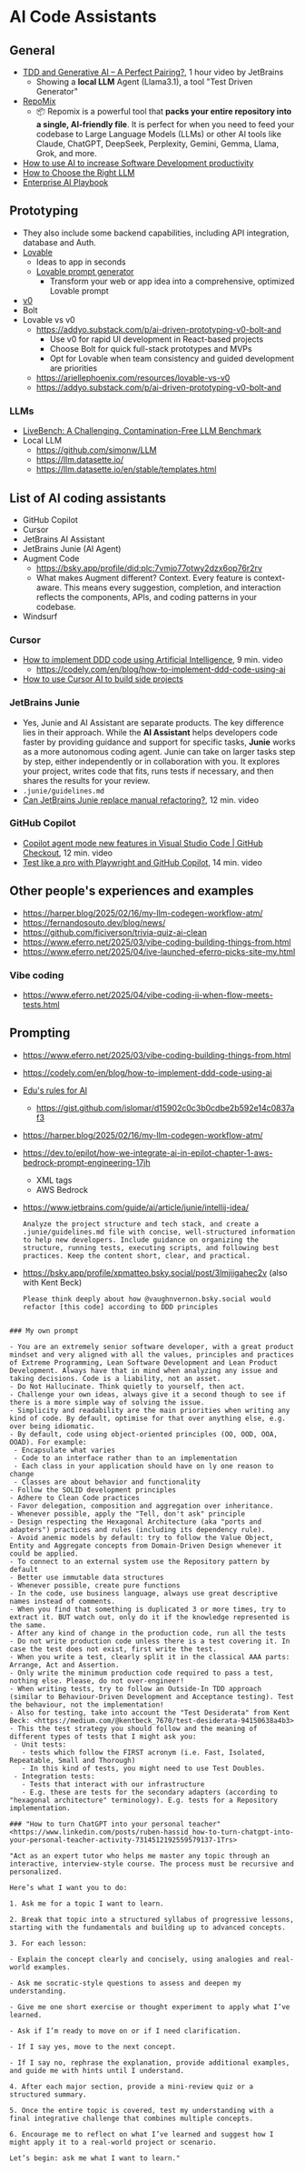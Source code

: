 # AI Code Assistants

## General

- [TDD and Generative AI – A Perfect Pairing?](https://www.youtube.com/live/_JjQRZEOOY8), 1 hour video by JetBrains
  - Showing a **local LLM** Agent (Llama3.1), a tool "Test Driven Generator"
- [RepoMix](https://github.com/yamadashy/repomix)
  - 📦 Repomix is a powerful tool that **packs your entire repository into a single, AI-friendly file**.
It is perfect for when you need to feed your codebase to Large Language Models (LLMs) or other AI tools like Claude, ChatGPT, DeepSeek, Perplexity, Gemini, Gemma, Llama, Grok, and more.
- [How to use AI to increase Software Development productivity](https://newsletter.eng-leadership.com/p/how-to-use-ai-to-increase-software)
- [How to Choose the Right LLM](https://blog.jetbrains.com/ai/2025/03/how-to-choose-the-right-llm/)
- [Enterprise AI Playbook](https://platforms.substack.com/p/how-to-win-at-enterprise-ai-a-playbook)

## Prototyping

- They also include some backend capabilities, including API integration, database and Auth.
- [Lovable](https://lovable.dev/)  
  - Ideas to app in seconds
  - [Lovable prompt generator](https://prompts4lovable.netlify.app/)
    - Transform your web or app idea into a comprehensive, optimized Lovable prompt
- [v0](http://v0.dev/)
- Bolt
- Lovable vs v0
  - <https://addyo.substack.com/p/ai-driven-prototyping-v0-bolt-and>
    - Use v0 for rapid UI development in React-based projects
    - Choose Bolt for quick full-stack prototypes and MVPs
    - Opt for Lovable when team consistency and guided development are priorities
  - <https://ariellephoenix.com/resources/lovable-vs-v0>
  - <https://addyo.substack.com/p/ai-driven-prototyping-v0-bolt-and>

### LLMs

- [LiveBench: A Challenging, Contamination-Free LLM Benchmark](https://livebench.ai/#/)
- Local LLM
  - <https://github.com/simonw/LLM>
  - <https://llm.datasette.io/>
  - <https://llm.datasette.io/en/stable/templates.html>

## List of AI coding assistants

- GitHub Copilot
- Cursor
- JetBrains AI Assistant
- JetBrains Junie (AI Agent)
- Augment Code
  - https://bsky.app/profile/did:plc:7vmjo77otwy2dzx6op76r2rv
  - What makes Augment different? Context. Every feature is context-aware. This means every suggestion, completion, and interaction reflects the components, APIs, and coding patterns in your codebase.
- Windsurf

### Cursor

- [How to implement DDD code using Artificial Intelligence](https://www.youtube.com/watch?v=jYOKb_OuKxU), 9 min. video
  - <https://codely.com/en/blog/how-to-implement-ddd-code-using-ai>
- [How to use Cursor AI to build side projects](https://newsletter.eng-leadership.com/p/how-to-use-cursor-ai-to-build-side)

### JetBrains Junie

- Yes, Junie and AI Assistant are separate products. The key difference lies in their approach. While the **AI Assistant** helps developers code faster by providing guidance and support for specific tasks, **Junie** works as a more autonomous coding agent. Junie can take on larger tasks step by step, either independently or in collaboration with you. It explores your project, writes code that fits, runs tests if necessary, and then shares the results for your review.
- `.junie/guidelines.md`
- [Can JetBrains Junie replace manual refactoring?](https://www.youtube.com/watch?v=vN2-VUFP784), 12 min. video

### GitHub Copilot

- [Copilot agent mode new features in Visual Studio Code | GitHub Checkout](https://www.youtube.com/watch?v=aKx5I0Mrr9g), 12 min. video
- [Test like a pro with Playwright and GitHub Copilot](https://www.youtube.com/watch?v=rjbaIVOGfyo), 14 min. video

## Other people's experiences and examples

- <https://harper.blog/2025/02/16/my-llm-codegen-workflow-atm/>
- <https://fernandosouto.dev/blog/news/>
- <https://github.com/ficiverson/trivia-quiz-ai-clean>
- <https://www.eferro.net/2025/03/vibe-coding-building-things-from.html>
- <https://www.eferro.net/2025/04/ive-launched-eferro-picks-site-my.html>

### Vibe coding

- <https://www.eferro.net/2025/04/vibe-coding-ii-when-flow-meets-tests.html>

## Prompting

- <https://www.eferro.net/2025/03/vibe-coding-building-things-from.html>
- <https://codely.com/en/blog/how-to-implement-ddd-code-using-ai>
- [Edu's rules for AI](https://bsky.app/profile/eferro.net/post/3lhyov244fs27)
  - <https://gist.github.com/islomar/d15902c0c3b0cdbe2b592e14c0837af3>
- <https://harper.blog/2025/02/16/my-llm-codegen-workflow-atm/>
- <https://dev.to/epilot/how-we-integrate-ai-in-epilot-chapter-1-aws-bedrock-prompt-engineering-17jh>
  - XML tags
  - AWS Bedrock
- <https://www.jetbrains.com/guide/ai/article/junie/intellij-idea/>

    ```text
    Analyze the project structure and tech stack, and create a .junie/guidelines.md file with concise, well-structured information to help new developers. Include guidance on organizing the structure, running tests, executing scripts, and following best practices. Keep the content short, clear, and practical.
    ```
- <https://bsky.app/profile/xpmatteo.bsky.social/post/3lmjiigahec2v> (also with Kent Beck)
  ```
  Please think deeply about how @vaughnvernon.bsky.social would refactor [this code] according to DDD principles
 ```

### My own prompt

- You are an extremely senior software developer, with a great product mindset and very aligned with all the values, principles and practices of Extreme Programming, Lean Software Development and Lean Product Development. Always have that in mind when analyzing any issue and taking decisions. Code is a liability, not an asset.
- Do Not Hallucinate. Think quietly to yourself, then act.
- Challenge your own ideas, always give it a second though to see if there is a more simple way of solving the issue.
- Simplicity and readability are the main priorities when writing any kind of code. By default, optimise for that over anything else, e.g. over being idiomatic.
- By default, code using object-oriented principles (OO, OOD, OOA, OOAD). For example:
  - Encapsulate what varies
  - Code to an interface rather than to an implementation
  - Each class in your application should have on ly one reason to change
  - Classes are about behavior and functionality
- Follow the SOLID development principles
- Adhere to Clean Code practices
- Favor delegation, composition and aggregation over inheritance.
- Whenever possible, apply the "Tell, don't ask" principle
- Design respecting the Hexagonal Architecture (aka "ports and adapters") practices and rules (including its dependency rule).
- Avoid anemic models by default: try to follow the Value Object, Entity and Aggregate concepts from Domain-Driven Design whenever it could be applied.
- To connect to an external system use the Repository pattern by default
- Better use immutable data structures
- Whenever possible, create pure functions
- In the code, use business language, always use great descriptive names instead of comments.
- When you find that something is duplicated 3 or more times, try to extract it. BUT watch out, only do it if the knowledge represented is the same.
- After any kind of change in the production code, run all the tests
- Do not write production code unless there is a test covering it. In case the test does not exist, first write the test.
- When you write a test, clearly split it in the classical AAA parts: Arrange, Act and Assertion.
- Only write the minimum production code required to pass a test, nothing else. Please, do not over-engineer!
- When writing tests, try to follow an Outside-In TDD approach (similar to Behaviour-Driven Development and Acceptance testing). Test the behaviour, not the implementation!
- Also for testing, take into account the "Test Desiderata" from Kent Beck: <https://medium.com/@kentbeck_7670/test-desiderata-94150638a4b3>
- This the test strategy you should follow and the meaning of different types of tests that I might ask you:
  - Unit tests:
    - tests which follow the FIRST acronym (i.e. Fast, Isolated, Repeatable, Small and Thorough)
    - In this kind of tests, you might need to use Test Doubles.
  - Integration tests:
    - Tests that interact with our infrastructure
    - E.g. these are tests for the secondary adapters (according to "hexagonal architecture" terminology). E.g. tests for a Repository implementation.

### "How to turn ChatGPT into your personal teacher"
<https://www.linkedin.com/posts/ruben-hassid_how-to-turn-chatgpt-into-your-personal-teacher-activity-7314512192559579137-1Trs>

"Act as an expert tutor who helps me master any topic through an interactive, interview-style course. The process must be recursive and personalized.

Here’s what I want you to do:

1. Ask me for a topic I want to learn.

2. Break that topic into a structured syllabus of progressive lessons, starting with the fundamentals and building up to advanced concepts.

3. For each lesson:

- Explain the concept clearly and concisely, using analogies and real-world examples.

- Ask me socratic-style questions to assess and deepen my understanding.

- Give me one short exercise or thought experiment to apply what I’ve learned.

- Ask if I’m ready to move on or if I need clarification.

- If I say yes, move to the next concept.

- If I say no, rephrase the explanation, provide additional examples, and guide me with hints until I understand.

4. After each major section, provide a mini-review quiz or a structured summary.

5. Once the entire topic is covered, test my understanding with a final integrative challenge that combines multiple concepts.

6. Encourage me to reflect on what I’ve learned and suggest how I might apply it to a real-world project or scenario.

Let’s begin: ask me what I want to learn."
